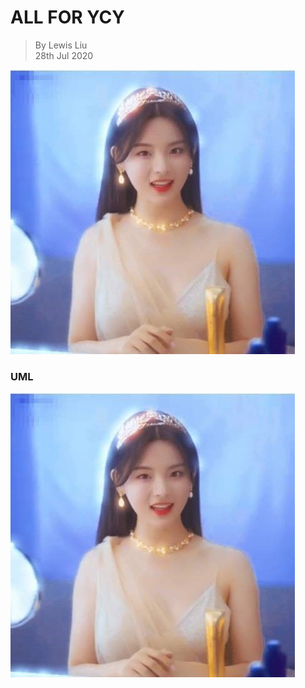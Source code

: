 # ALL FOR YCY
> By Lewis Liu<BR>
> 28th Jul 2020

![小爱豆 - YCY](/assets/ycy2.jpg)

### UML

![UML](/assets/ycy2.jpg)